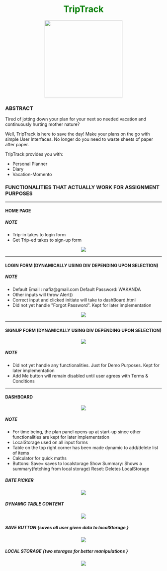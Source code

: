 <h1 align="center" style="color:green;"> TripTrack </h1>
<p align="center"><img src="https://icon-icons.com/icons2/706/PNG/512/sailing-boat_icon-icons.com_61838.png" width="250" height="250"></p>
<h3>ABSTRACT</h3>
<p> Tired of jotting down your plan for your next so needed vacation and continuously hurting mother nature?</p>
<p> Well, TripTrack is here to save the day! Make your plans on the go with simple User Interfaces. No longer do you need to waste sheets of paper after paper.</p>
<p> TripTrack provides you with:
 <ul>
  <li>Personal Planner</li>
  <li>Diary</li>
  <li>Vacation-Momento</li>
 </ul>
</p>
<h3> FUNCTIONALITIES THAT ACTUALLY WORK FOR ASSIGNMENT PURPOSES </h4>
<hr>
<h4> HOME PAGE </h4>
<h5> NOTE </h5>
<ul>
 <li> Trip-in takes to login form </li>
 <li> Get Trip-ed takes to sign-up form </li>
</ul>
<p align="center"><img src="https://user-images.githubusercontent.com/24278948/47955201-4e957c80-dfbe-11e8-80b4-16d7e2a329a3.JPG"></p>
<hr>
<h4> LOGIN FORM (DYNAMICALLY USING DIV DEPENDING UPON SELECTION) </h4>
<h5> NOTE </h5>
<ul>
 <li> Default Email : nafiz@gmail.com Default Password: WAKANDA</li>
 <li> Other inputs will throw Alert() </li>
 <li> Correct input and clicked initiate will take to dashBoard.html </li>
 <li> Did not yet handle "Forgot Password". Kept for later implementation </li>
</ul>
<p align="center"><img src="https://user-images.githubusercontent.com/24278948/47955219-b0ee7d00-dfbe-11e8-8799-4d9bdc8941ba.JPG"></p>
<hr>
<h4> SIGNUP FORM (DYNAMICALLY USING DIV DEPENDING UPON SELECTION) </h4>
<p align="center"><img src="https://user-images.githubusercontent.com/24278948/47955249-396d1d80-dfbf-11e8-8522-a20b7269a3d2.JPG"></p>
<h5> NOTE </h5>
<ul>
 <li> Did not yet handle any functionalities. Just for Demo Purposes. Kept for later implementation </li>
 <li> Add Me button will remain disabled until user agrees with Terms & Conditions </li>
</ul>
<hr>
<h4> DASHBOARD </h4>
<p align="center"><img src="https://user-images.githubusercontent.com/24278948/47955495-3aa04980-dfc3-11e8-881f-da7d88cdc20e.JPG"></p>
<h5> NOTE </h5>
<ul>
 <li> For time being, the plan panel opens up at start-up since other functionalities are kept for later implementation </li>
 <li> LocalStorage used on all input forms </li>
 <li> Table on the top right corner has been made dynamic to add/delete list of items </li>
 <li> Calculator for quick maths </li>
 <li> Buttons: Save= saves to localstorage Show Summary: Shows a summary(fetching from local storage) Reset: Deletes LocalStorage </li>
</ul>
<h5> DATE PICKER </h5>
<p align="center"><img src="https://user-images.githubusercontent.com/24278948/47955605-b8b12000-dfc4-11e8-9aaf-f7fb232be0f0.JPG"></p>
<h5> DYNAMIC TABLE CONTENT </h5>
<p align="center"><img src="https://user-images.githubusercontent.com/24278948/47955636-3e34d000-dfc5-11e8-814d-9f4ba7cbf9ad.JPG"></p>
<h5> SAVE BUTTON {saves all user given data to localStorage } </h5>
<p align="center"><img src="https://user-images.githubusercontent.com/24278948/47955689-cfa44200-dfc5-11e8-98ab-584d685918ca.JPG"></p>
<h5> LOCAL STORAGE {two storages for better manipulations } </h5>
<p align="center"><img src="https://user-images.githubusercontent.com/24278948/47955689-cfa44200-dfc5-11e8-98ab-584d685918ca.JPG"></p>
